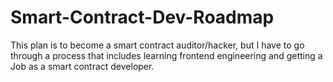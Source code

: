 # Smart-Contract-Dev-Roadmap
This plan is to become a smart contract auditor/hacker, but I have to go through a process that includes learning frontend engineering and getting a Job as a smart contract developer.
